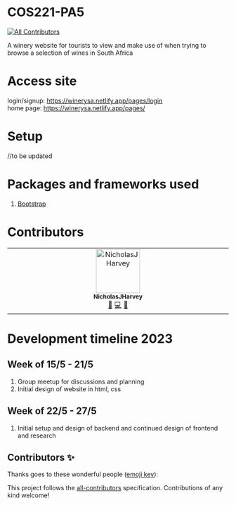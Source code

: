 # COS221-PA5
<!-- ALL-CONTRIBUTORS-BADGE:START - Do not remove or modify this section -->
[![All Contributors](https://img.shields.io/badge/all_contributors-1-orange.svg?style=flat-square)](#contributors-)
<!-- ALL-CONTRIBUTORS-BADGE:END -->
A winery website for tourists to view and make use of when trying to browse a selection of wines in South Africa

# Access site
login/signup: https://winerysa.netlify.app/pages/login \
home page: https://winerysa.netlify.app/pages/

# Setup
//to be updated

# Packages and frameworks used
1. <a href="https://getbootstrap.com/">Bootstrap</a>

# Contributors

<!-- ALL-CONTRIBUTORS-LIST:START - Do not remove or modify this section -->
<!-- prettier-ignore-start -->
<!-- markdownlint-disable -->
<table>
  <tbody>
    <tr>
      <td align="center" valign="top" width="14.28%"><a href="https://github.com/NicholasJHarvey"><img src="https://avatars.githubusercontent.com/u/43268664?v=4?s=100" width="100px;" alt="NicholasJHarvey"/><br /><sub><b>NicholasJHarvey</b></sub></a><br /><a href="#design-NicholasJHarvey" title="Design">🎨</a> <a href="https://github.com/waveyboym/COS221-PA5/commits?author=NicholasJHarvey" title="Code">💻</a> <a href="https://github.com/waveyboym/COS221-PA5/issues?q=author%3ANicholasJHarvey" title="Bug reports">🐛</a></td>
    </tr>
  </tbody>
</table>

<!-- markdownlint-restore -->
<!-- prettier-ignore-end -->

<!-- ALL-CONTRIBUTORS-LIST:END -->

# Development timeline 2023
## Week of 15/5 - 21/5
 1. Group meetup for discussions and planning
 2. Initial design of website in html, css

## Week of 22/5 - 27/5
 1. Initial setup and design of backend and continued design of frontend and research

## Contributors ✨

Thanks goes to these wonderful people ([emoji key](https://allcontributors.org/docs/en/emoji-key)):

<!-- ALL-CONTRIBUTORS-LIST:START - Do not remove or modify this section -->
<!-- prettier-ignore-start -->
<!-- markdownlint-disable -->
<!-- markdownlint-restore -->
<!-- prettier-ignore-end -->
<!-- ALL-CONTRIBUTORS-LIST:END -->

This project follows the [all-contributors](https://github.com/all-contributors/all-contributors) specification. Contributions of any kind welcome!